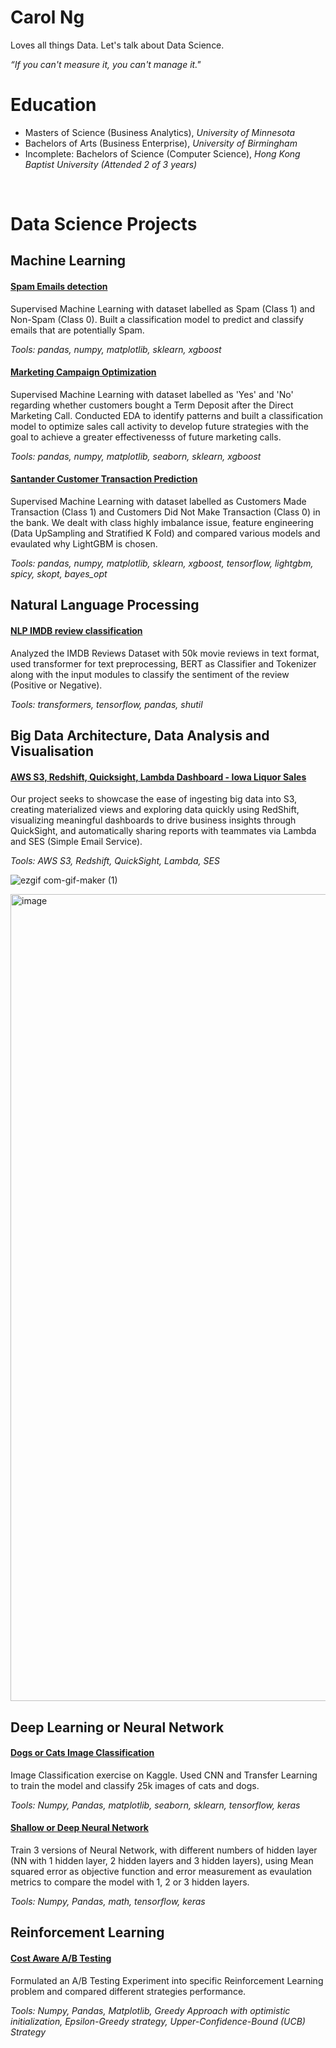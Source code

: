 # Carol Ng
Loves all things Data. Let's talk about Data Science.

*“If you can't measure it, you can't manage it."*
<br>
# Education
* Masters of Science (Business Analytics), *University of Minnesota*
* Bachelors of Arts (Business Enterprise), *University of Birmingham*
* Incomplete: Bachelors of Science (Computer Science), *Hong Kong Baptist University (Attended 2 of 3 years)*
<br>

# Data Science Projects

## Machine Learning

#### [ Spam Emails detection](https://github.com/ngkalokcarol/spam_email_detection)

Supervised Machine Learning with dataset labelled as Spam (Class 1) and Non-Spam (Class 0). Built a classification model to predict and classify emails that are potentially Spam.  

<i> Tools: pandas, numpy, matplotlib, sklearn, xgboost</i>

#### [ Marketing Campaign Optimization](https://github.com/ngkalokcarol/Marketing_Campaign_optimization)

Supervised Machine Learning with dataset labelled as 'Yes' and 'No' regarding whether customers bought a Term Deposit after the Direct Marketing Call. Conducted EDA to identify patterns and built a classification model to optimize sales call activity to develop future strategies with the goal to achieve a greater effectivenesss of future marketing calls. 

<i> Tools: pandas, numpy, matplotlib, seaborn, sklearn, xgboost</i>

#### [ Santander Customer Transaction Prediction](https://github.com/ngkalokcarol/santander_customer_transaction_prediction)

Supervised Machine Learning with dataset labelled as Customers Made Transaction (Class 1) and Customers Did Not Make Transaction (Class 0) in the bank. We dealt with class highly imbalance issue, feature engineering (Data UpSampling and Stratified K Fold) and compared various models and evaulated why LightGBM is chosen. 

<i> Tools: pandas, numpy, matplotlib, sklearn, xgboost, tensorflow, lightgbm, spicy, skopt, bayes_opt</i>

## Natural Language Processing

#### [ NLP IMDB review classification](https://github.com/ngkalokcarol/NLP-IMDB-review-classification)

Analyzed the IMDB Reviews Dataset with 50k movie reviews in text format, used transformer for text preprocessing, BERT as Classifier and Tokenizer along with the input modules to classify the sentiment of the review (Positive or Negative). 

<i> Tools: transformers, tensorflow, pandas, shutil </i>

## Big Data Architecture, Data Analysis and Visualisation

#### [ AWS S3, Redshift, Quicksight, Lambda Dashboard - Iowa Liquor Sales](https://github.com/ngkalokcarol/AWS_S3_Redshift_Lambda_Quicksight_Dashboard_IowaLiquorSales)

Our project seeks to showcase the ease of ingesting big data into S3, creating materialized views and exploring data quickly using RedShift, visualizing meaningful dashboards to drive business insights through QuickSight, and automatically sharing reports with teammates via Lambda and SES (Simple Email Service).

<i> Tools: AWS S3, Redshift, QuickSight, Lambda, SES </i>

![ezgif com-gif-maker (1)](https://user-images.githubusercontent.com/50436546/167037001-8a695d04-699c-40de-9fff-1a26b1d93f9d.gif)

<img width="1291" alt="image" src="https://user-images.githubusercontent.com/50436546/204410850-5544bf8b-46a2-4286-b87e-c3a0369e127b.png">

## Deep Learning or Neural Network

#### [ Dogs or Cats Image Classification](https://github.com/ngkalokcarol/Dogs_or_Cats_image_classification)

Image Classification exercise on Kaggle. Used CNN and Transfer Learning to train the model and classify 25k images of cats and dogs.

<i> Tools: Numpy, Pandas, matplotlib, seaborn, sklearn, tensorflow, keras </i>

#### [ Shallow or Deep Neural Network](https://github.com/ngkalokcarol/Shallow_VS_Deep_NeuralNetwork)

Train 3 versions of Neural Network, with different numbers of hidden layer (NN with 1 hidden layer, 2 hidden layers and 3 hidden layers), using Mean squared error as objective function and error measurement as evaulation metrics to compare the model with 1, 2 or 3 hidden layers. 

<i> Tools: Numpy, Pandas, math, tensorflow, keras </i>

## Reinforcement Learning

#### [ Cost Aware A/B Testing](https://github.com/ngkalokcarol/Cost-Aware_A-B-Testing)

Formulated an A/B Testing Experiment into specific Reinforcement Learning problem and compared different strategies performance. 

<i> Tools: Numpy, Pandas, Matplotlib, Greedy Approach with optimistic initialization, Epsilon-Greedy strategy, Upper-Confidence-Bound (UCB) Strategy </i>
